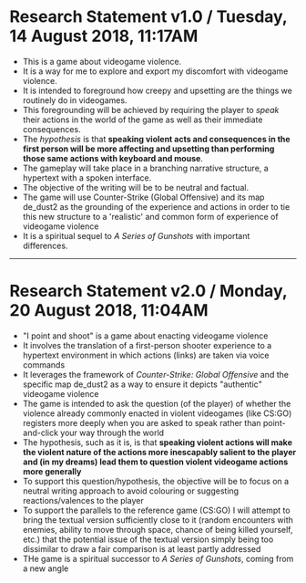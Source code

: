 # Research Statement v1.0 / Tuesday, 14 August 2018, 11:17AM

- This is a game about videogame violence.
- It is a way for me to explore and export my discomfort with videogame violence.
- It is intended to foreground how creepy and upsetting are the things we routinely do in videogames.
- This foregrounding will be achieved by requiring the player to _speak_ their actions in the world of the game as well as their immediate consequences.
- The _hypothesis_ is that __speaking violent acts and consequences in the first person will be more affecting and upsetting than performing those same actions with keyboard and mouse__.
- The gameplay will take place in a branching narrative structure, a hypertext with a spoken interface.
- The objective of the writing will be to be neutral and factual.
- The game will use Counter-Strike (Global Offensive) and its map de_dust2 as the grounding of the experience and actions in order to tie this new structure to a 'realistic' and common form of experience of videogame violence
- It is a spiritual sequel to _A Series of Gunshots_ with important differences.

---

# Research Statement v2.0 / Monday, 20 August 2018, 11:04AM

- "I point and shoot" is a game about enacting videogame violence
- It involves the translation of a first-person shooter experience to a hypertext environment in which actions (links) are taken via voice commands
- It leverages the framework of _Counter-Strike: Global Offensive_ and the specific map de_dust2 as a way to ensure it depicts "authentic" videogame violence
- The game is intended to ask the question (of the player) of whether the violence already commonly enacted in violent videogames (like CS:GO) registers more deeply when you are asked to speak rather than point-and-click your way through the world
- The hypothesis, such as it is, is that __speaking violent actions will make the violent nature of the actions more inescapably salient to the player and (in my dreams) lead them to question violent videogame actions more generally__
- To support this question/hypothesis, the objective will be to focus on a neutral writing approach to avoid colouring or suggesting reactions/valences to the player
- To support the parallels to the reference game (CS:GO) I will attempt to bring the textual version sufficiently close to it (random encounters with enemies, ability to move through space, chance of being killed yourself, etc.) that the potential issue of the textual version simply being too dissimilar to draw a fair comparison is at least partly addressed
- THe game is a spiritual successor to _A Series of Gunshots_, coming from a new angle
